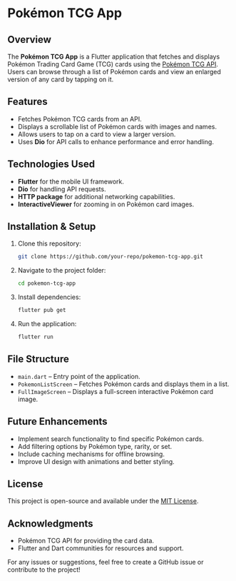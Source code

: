 # Pokémon TCG App

## Overview
The **Pokémon TCG App** is a Flutter application that fetches and displays Pokémon Trading Card Game (TCG) cards using the [Pokémon TCG API](https://pokemontcg.io/). Users can browse through a list of Pokémon cards and view an enlarged version of any card by tapping on it.

## Features
- Fetches Pokémon TCG cards from an API.
- Displays a scrollable list of Pokémon cards with images and names.
- Allows users to tap on a card to view a larger version.
- Uses **Dio** for API calls to enhance performance and error handling.

## Technologies Used
- **Flutter** for the mobile UI framework.
- **Dio** for handling API requests.
- **HTTP package** for additional networking capabilities.
- **InteractiveViewer** for zooming in on Pokémon card images.

## Installation & Setup
1. Clone this repository:
   ```sh
   git clone https://github.com/your-repo/pokemon-tcg-app.git
   ```
2. Navigate to the project folder:
   ```sh
   cd pokemon-tcg-app
   ```
3. Install dependencies:
   ```sh
   flutter pub get
   ```
4. Run the application:
   ```sh
   flutter run
   ```

## File Structure
- `main.dart` – Entry point of the application.
- `PokemonListScreen` – Fetches Pokémon cards and displays them in a list.
- `FullImageScreen` – Displays a full-screen interactive Pokémon card image.

## Future Enhancements
- Implement search functionality to find specific Pokémon cards.
- Add filtering options by Pokémon type, rarity, or set.
- Include caching mechanisms for offline browsing.
- Improve UI design with animations and better styling.

## License
This project is open-source and available under the [MIT License](LICENSE).

## Acknowledgments
- Pokémon TCG API for providing the card data.
- Flutter and Dart communities for resources and support.

For any issues or suggestions, feel free to create a GitHub issue or contribute to the project!

